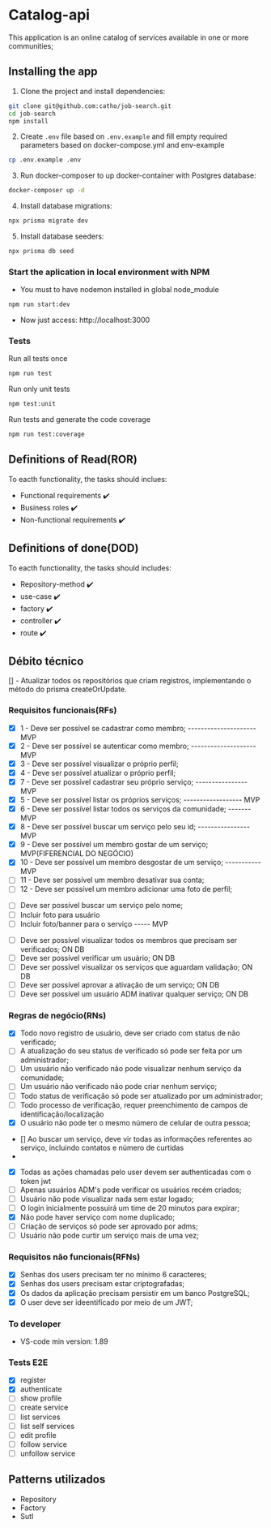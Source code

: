 # Catalog-api
This application is an online catalog of services available in one or more communities;

## Installing the app
1. Clone the project and install dependencies:
```bash
git clone git@github.com:catho/job-search.git
cd job-search
npm install
```
2. Create `.env` file based on `.env.example` and fill empty required parameters based on docker-compose.yml and env-example
```bash
cp .env.example .env
```
3. Run docker-composer to up docker-container with Postgres database:
```bash
docker-composer up -d
```  
4. Install database migrations:
```bash
npx prisma migrate dev
```
5. Install database seeders:
```bash
npx prisma db seed
```

### Start the aplication in local environment with NPM

* You must to have nodemon installed in global node_module
```bash
npm run start:dev
```

* Now just access: http://localhost:3000

### Tests

Run all tests once
```zsh
npm run test
```
Run only unit tests
```bash
npm test:unit
```
Run tests and generate the code coverage
```bash
npm run test:coverage
```

## Definitions of Read(ROR)
To eacth functionality, the tasks should inclues:
- Functional requirements ✔️
- Business roles ✔️
- Non-functional requirements ✔️

## Definitions of done(DOD)
To eacth functionality, the tasks should includes: 
- Repository-method ✔️
- use-case ✔️
- factory ✔️
- controller ✔️
- route ✔️

## Débito técnico
[] - Atualizar todos os repositórios que criam registros, implementando o método do prisma createOrUpdate. 

### Requisitos funcionais(RFs)
<!-- RF to Users -->
- [x] 1 - Deve ser possível se cadastrar como membro; --------------------- MVP
- [x] 2 - Deve ser possível se autenticar como membro; -------------------- MVP
- [x] 3 - Deve ser possível visualizar o próprio perfil; 
- [x] 4 - Deve ser possível atualizar o próprio perfil; 
- [x] 7 - Deve ser possível cadastrar seu próprio serviço; ---------------- MVP
- [x] 5 - Deve ser possível listar os próprios serviços; ------------------ MVP
- [x] 6 - Deve ser possível listar todos os serviços da comunidade; ------- MVP
- [x] 8 - Deve ser possível buscar um serviço pelo seu id; ---------------- MVP
- [x] 9 - Deve ser possível um membro gostar de um serviço; MVP(FIFERENCIAL DO NEGÓCIO)
- [x] 10 - Deve ser possível um membro desgostar de um serviço; ----------- MVP
- [ ] 11 - Deve ser possível um membro desativar sua conta; 
- [ ] 12 - Deve ser possível um membro adicionar uma foto de perfil;
  
<!-- feats futuras -->
- [ ] Deve ser possível buscar um serviço pelo nome;
- [ ] Incluir foto para usuário
- [ ] Incluir foto/banner para o serviço ----- MVP

<!-- Tudo que um usuário ADM pode fazer -->
- [ ] Deve ser possível visualizar todos os membros que precisam ser verificados; ON DB
- [ ] Deve ser possível verificar um usuário; ON DB
- [ ] Deve ser possível visualizar os serviços que aguardam validação; ON DB
- [ ] Deve ser possível aprovar a ativação de um serviço; ON DB
- [ ] Deve ser possível um usuário ADM inativar qualquer serviço; ON DB

### Regras de negócio(RNs)
<!-- PARA RF 1 -->
- [x] Todo novo registro de usuário, deve ser criado com status de não verificado;
- [ ] A atualização do seu status de verificado só pode ser feita por um administrador;
- [ ] Um usuário não verificado não pode visualizar nenhum serviço da comunidade;
- [ ] Um usuário não verificado não pode criar nenhum serviço;
- [ ] Todo status de verificação só pode ser atualizado por um administrador;
- [ ] Todo processo de verificação, requer preenchimento de campos de identificação/localização
- [x] O usuário não pode ter o mesmo número de celular de outra pessoa;
- [] Ao buscar um serviço, deve vir todas as informações referentes ao serviço, incluindo contatos e número de curtidas
- 
  <!-- PARA RF 02-->
  <!-- PARA RF 03-->
  <!-- PARA RF 04-->
  <!-- PARA RF 05-->
  <!-- PARA RF 06-->
  <!-- PARA RF 07-->
  <!-- PARA RF 08-->
  <!-- PARA RF 09-->
  <!-- PARA RF 10-->

- [x] Todas as ações chamadas pelo user devem ser authenticadas com o token jwt
- [ ] Apenas usuários ADM's pode verificar os usuários recém criados;
- [ ] Usuário não pode visualizar nada sem estar logado;
- [ ] O login inicialmente possuirá um time de 20 minutos para expirar;
- [x] Não pode haver serviço com nome duplicado;
- [ ] Criação de serviços só pode ser aprovado por adms;
- [ ] Usuário não pode curtir um serviço mais de uma vez;

### Requisitos não funcionais(RFNs)
<!-- não parte do cliente -->
- [x] Senhas dos users precisam ter no mínimo 6 caracteres;
- [x] Senhas dos users precisam estar criptografadas;
- [x] Os dados da aplicação precisam persistir em um banco PostgreSQL;
- [x] O user deve ser ideentificado por meio de um JWT;

### To developer
- VS-code min version: 1.89

### Tests E2E
- [x] register
- [x] authenticate
- [ ] show profile
- [ ] create service
- [ ] list services
- [ ] list self services
- [ ] edit profile
- [ ] follow service
- [ ] unfollow service

## Patterns utilizados
- Repository
- Factory
- Sutl